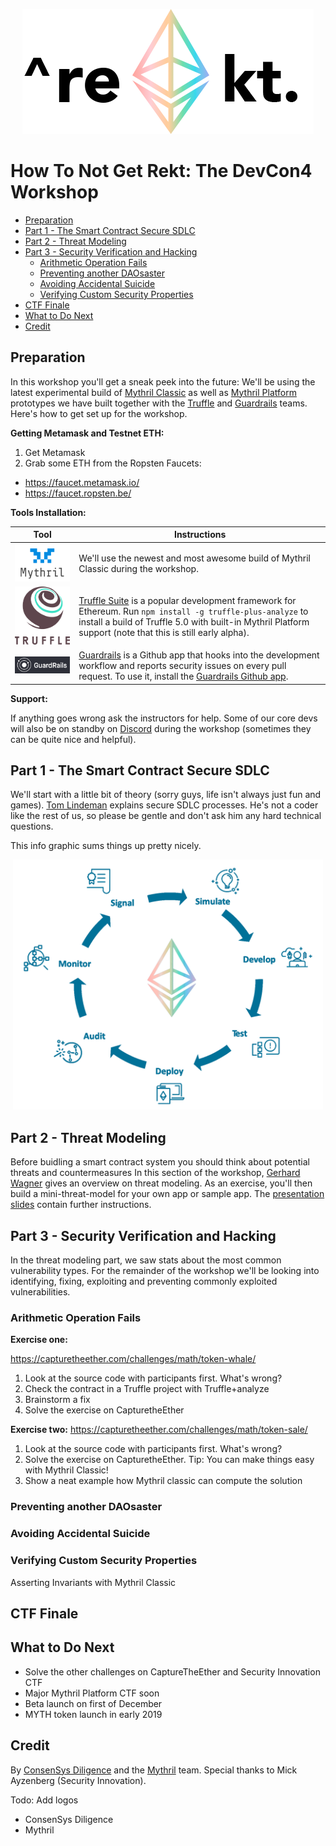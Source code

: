 <p align="center">
	<img src="/static/notrekt-logo.png" height="200px"/>
</p>

# How To Not Get Rekt: The DevCon4 Workshop

  * [Preparation](#preparation)
  * [Part 1 - The Smart Contract Secure SDLC](#part-1---the-smart-contract-secure-sdlc)
  * [Part 2 - Threat Modeling](#part-2---threat-modeling)
  * [Part 3 - Security Verification and Hacking](#part-3---security-verification-and-hacking)
    + [Arithmetic Operation Fails](#arithmetic-operation-fails)
    + [Preventing another DAOsaster](#preventing-another-daosaster)
    + [Avoiding Accidental Suicide](#avoiding-accidental-suicide)
    + [Verifying Custom Security Properties](#verifying-custom-security-properties)
  * [CTF Finale](#ctf-finale)
  * [What to Do Next](#what-to-do-next)
  * [Credit](#credit)

## Preparation

In this workshop you'll get a sneak peek into the future: We'll be using the latest experimental build of [Mythril Classic](https://www.guardrails.io) as well as [Mythril Platform](https://mythril.ai) prototypes we have built together with the [Truffle](https://truffleframework.com) and [Guardrails](https://www.guardrails.io) teams. Here's how to get set up for the workshop.

**Getting Metamask and Testnet ETH:**

1. Get Metamask
2. Grab some ETH from the Ropsten Faucets: 

- https://faucet.metamask.io/
- https://faucet.ropsten.be/

**Tools Installation:**

| Tool        |  Instructions           | 
| :-------------: |-------------| 
| <img src="/static/mythril_new.png" width="180px"/>  | We'll use the newest and most awesome build of Mythril Classic during the workshop. 
|<img src="/static/truffle.png" width="90px"/>  |  [Truffle Suite](https://truffleframework.com) is a popular development framework for Ethereum. Run `npm install -g truffle-plus-analyze` to install a build of Truffle 5.0 with built-in Mythril Platform support (note that this is still early alpha).
| <img src="/static/guardrails.png" width="280px"/> | [Guardrails](https://www.guardrails.io) is a Github app that hooks into the development workflow and reports security issues on every pull request. To use it, install the [Guardrails Github app](https://github.com/apps/guardrails).

**Support:**

If anything goes wrong ask the instructors for help. Some of our core devs will also be on standby on [Discord](https://discord.gg/E3YrVtG) during the workshop (sometimes they can be quite nice and helpful).

## Part 1 - The Smart Contract Secure SDLC

We'll start with a little bit of theory (sorry guys, life isn't always just fun and games). [Tom Lindeman](https://twitter.com/EtherDotBlue) explains secure SDLC processes. He's not a coder like the rest of us, so please be gentle and don't ask him any hard technical questions.

This info graphic sums things up pretty nicely.

<p align="center">
	<img src="/static/sdlc.png" height="400px"/>
</p>

## Part 2 - Threat Modeling

Before buidling a smart contract system you should think about potential threats and countermeasures In this section of the workshop, [Gerhard Wagner](https://twitter.com/g3rh4rdw4gn3r) gives an overview on threat modeling. As an exercise, you'll then build a mini-threat-model for your own app or sample app. The [presentation slides](slides/How_to_Not_Get_Rekt_Part_1_Threat_Modeling.pdf) contain further instructions.

## Part 3 - Security Verification and Hacking

In the threat modeling part, we saw stats about the most common vulnerability types. For the remainder of the workshop we'll be looking into identifying, fixing, exploiting and preventing commonly exploited vulnerabilities.

### Arithmetic Operation Fails

**Exercise one:**

https://capturetheether.com/challenges/math/token-whale/

1. Look at the source code with participants first. What's wrong?
2. Check the contract in a Truffle project with Truffle+analyze
3. Brainstorm a fix
4. Solve the exercise on CapturetheEther

**Exercise two:**
https://capturetheether.com/challenges/math/token-sale/

1. Look at the source code with participants first. What's wrong?
2. Solve the exercise on CapturetheEther. Tip: You can make things easy with Mythril Classic!
3. Show a neat example how Mythril classic can compute the solution

### Preventing another DAOsaster


### Avoiding Accidental Suicide


### Verifying Custom Security Properties

Asserting Invariants with Mythril Classic

## CTF Finale

## What to Do Next

- Solve the other challenges on CaptureTheEther and Security Innovation CTF
- Major Mythril Platform CTF soon
- Beta launch on first of December
- MYTH token launch in early 2019

## Credit

By [ConsenSys Diligence](https://consensys.net/diligence/) and the [Mythril](https://mythril.ai) team. Special thanks to Mick Ayzenberg (Security Innovation).

Todo: Add logos

- ConsenSys Diligence
- Mythril

